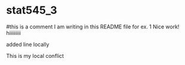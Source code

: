 # stat545_3
#this is a comment I am writing in this README file for ex. 1
Nice work! hiiiiiiiii

added line locally


This is my local conflict

